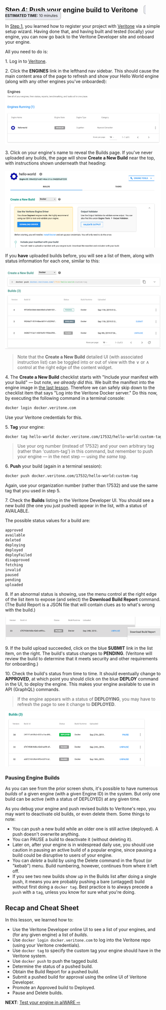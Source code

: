<!-- markdownlint-disable -->

<style>
aside  {
  border-style: solid;
  border-radius: 9px;
  border-width: 2.2px;
  border-color:#ccc;
  padding: 5px;
  background: #e6e8ef;
}

aside.small {
  display:inline;
  font-size:9pt;
  position:relative; top:-4px;
}

.topruled {
  border-top-width: 1.2px;
  border-top-style: solid;
  border-top-color: rgb(76, 76, 100);
  line-height:45%;
}
.bottomruled {
  border-bottom-width: 1.2px;
  border-bottom-style: solid;
  border-bottom-color: rgb(76, 76, 100);
  line-height:45%;
}
</style>

<h2 style="display: inline;">Step 4: Push your engine build to Veritone &nbsp;</h2>&nbsp;&nbsp;<aside class="small">
<b>ESTIMATED TIME:</b> 10 minutes </aside> &nbsp;

<!-- DISABLE VIDEO
<div style="width: 35%">
<iframe src="https://player.vimeo.com/video/375527778?color=ff9933&title=0&byline=0&portrait=0" style="border:0;top:0;left:0;width:75%;height:75%;" allow="autoplay; fullscreen" allowfullscreen></iframe></div>
<script src="https://player.vimeo.com/api/player.js"></script>
-->

In [Step 1](/developer/engines/tutorial/engine-tutorial-step-1), you learned how to register your project with [Veritone](https://developer.veritone.com/) via a simple setup wizard. Having done that, and having built and tested (locally) your engine, you can now go back to the Veritone Developer site and onboard your engine.

All you need to do is:

1\. Log in to [Veritone](https://developer.veritone.com/).

2\. Click the **ENGINES** link in the lefthand nav sidebar. This should cause the main content area of the page to refresh and show your Hello World engine (along with any other engines you've onboarded):

![Engine list](Onboarding-1.png)

3\. Click on your engine's name to reveal the Builds page. If you've never uploaded any builds, the page will show **Create a New Build** near the top, with instructions shown underneath that heading:

![Create a New Build](Onboarding-1a.png)

If you **have** uploaded builds before, you will see a list of them, along with status information for each one, similar to this:
![Builds list](Onboarding-2.png)

> Note that the **Create a New Build** detailed UI (with associated instruction list) can be toggled into or out of view with the &or; or &and; control at the right edge of the content widget.
 
4\. The **Create a New Build** checklist starts with "Include your manifest with your build" &mdash; but note, _we already did this._ 
We built the manifest into the engine image in [the last lesson](/developer/engines/tutorial/engine-tutorial-step-3).
Therefore we can safely skip down to the checklist item that says "Log into the Veritone Docker server." Do this now, by executing the following command in a terminal console:

```bash
docker login docker.veritone.com
```

Use your Veritone credentials for this.

5\. **Tag** your engine:

```bash
docker tag hello-world docker.veritone.com/17532/hello-world:custom-tag
```

> Use your org number (instead of 17532) and your own arbitrary tag (rather than 'custom-tag') in this command, but remember to push your engine &mdash; in the next step &mdash; using _the same tag._

6\. **Push** your build (again in a terminal session):

```bash
docker push docker.veritone.com/17532/hello-world:custom-tag
```

Again, use your organization number (rather than 17532) and use the same tag that you used in step 5.

7\. Check the **Builds** listing in the Veritone Developer UI. You should see a new build (the one you just pushed) appear in the list, with a status of AVAILABLE.

The possible status values for a build are:

```pre
approved
available
deleted
deploying
deployed
deployFailed
disapproved
fetching
invalid
paused
pending
uploaded
```

8\. If an abnormal status is showing, use the menu control at the right edge of the list item to expose (and select) the **Download Build Report** command. (The Build Report is a JSON file that will contain clues as to what's wrong with the build.)

![Download Build Report](Onboarding-3.png)

9\. If the build upload succeeded, click on the blue **SUBMIT** link in the list item, on the right. The build's status changes to **PENDING**. (Veritone will review the build to determine that it meets security and other requirements for onboarding.)

10\. Check the build's status from time to time. It should eventually change to **APPROVED**, at which point you should click on the blue **DEPLOY** command in the UI, to deploy the engine. This makes your engine available to use in API (GraphQL) commands.

> If the engine appears with a status of **DEPLOYING**, you may have to refresh the page to see it change to **DEPLOYED**.

![Deployed status](Onboarding-4.png)

### Pausing Engine Builds

As you can see from the prior screen shots, it's possible to have numerous _builds_ of a given engine (with a given Engine ID) in the system. But only one build can be active (with a status of DEPLOYED) at any given time.

As you debug your engine and push revised builds to Veritone's repo, you may want to deactivate old builds, or even delete them. Some things to note:

* You can push a new build while an older one is still active (deployed). A push doesn't overwrite anything.
* You can PAUSE a build to deactivate it (without deleting it).
* Later on, after your engine is in widespread daily use, you should use caution in pausing an active build of a popular engine, since pausing a build could be disruptive to users of your engine.
* You can _delete_ a build by using the Delete command in the flyout (or "kebab") menu. Build numbering, however, continues from where it left off.
* If you see two new builds show up in the Builds list after doing a single push, it means you are probably pushing a bare (untagged) build without first doing a `docker tag`. Best practice is to always precede a `push` with a `tag`, unless you know for sure what you're doing.

## Recap and Cheat Sheet

In this lesson, we learned how to: 
* Use the Veritone Developer online UI to see a list of your engines, and (for any given engine) a list of _builds_.
* Use `docker login docker.veritone.com` to log into the Veritone repo (using your Veritone credentials).
* Use `docker tag` to specify the custom tag your engine should have in the Veritone system.
* Use `docker push` to push the tagged build.
* Determine the status of a pushed build.
* Obtain the Build Report  for a pushed build.
* Submit a pushed build for approval using the online UI of Veritone Developer.
* Promote an Approved build to Deployed.
* Pause and Delete builds.

**NEXT**: [Test your engine in aiWARE ⇨](/developer/engines/tutorial/engine-tutorial-step-5) 